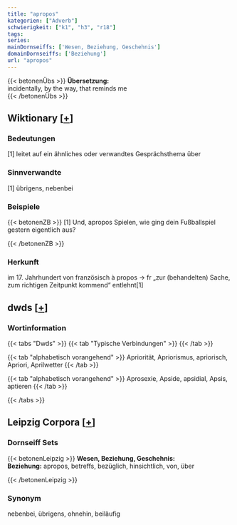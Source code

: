 ```yaml
---
title: "apropos"
kategorien: ["Adverb"]
schwierigkeit: ["k1", "h3", "r18"]
tags:
series:
mainDornseiffs: ['Wesen, Beziehung, Geschehnis']
domainDornseiffs: ['Beziehung']
url: "apropos"
---
```


{{< betonenÜbs >}}
**Übersetzung:**  
incidentally, by the way, that reminds me  
{{< /betonenÜbs >}}

## Wiktionary [[+](https://de.wiktionary.org/wiki/apropos)]

### Bedeutungen
[1] leitet auf ein ähnliches oder verwandtes Gesprächsthema über  

### Sinnverwandte
[1] übrigens, nebenbei  

### Beispiele
{{< betonenZB >}}
[1] Und, apropos Spielen, wie ging dein Fußballspiel gestern eigentlich aus?  

{{< /betonenZB >}}
### Herkunft
im 17. Jahrhundert von französisch à propos → fr „zur (behandelten) Sache, zum richtigen Zeitpunkt kommend“ entlehnt[1]  



## dwds [[+](https://www.dwds.de/wb/apropos)]

### Wortinformation
{{< tabs "Dwds" >}}
{{< tab "Typische Verbindungen" >}}
{{< /tab >}}

{{< tab "alphabetisch vorangehend" >}}
Apriorität, Apriorismus, apriorisch, Apriori, Aprilwetter
{{< /tab >}}

{{< tab "alphabetisch vorangehend" >}}
Aprosexie, Apside, apsidial, Apsis, aptieren
{{< /tab >}}

{{< /tabs >}}

## Leipzig Corpora [[+](https://corpora.uni-leipzig.de/en/res?word=apropos&corpusId=deu_newscrawl-public_2018)]

### Dornseiff Sets
{{< betonenLeipzig >}}
**Wesen, Beziehung, Geschehnis:**  
**Beziehung:** apropos, betreffs, bezüglich, hinsichtlich, von, über  

{{< /betonenLeipzig >}}

### Synonym
nebenbei, übrigens, ohnehin, beiläufig

